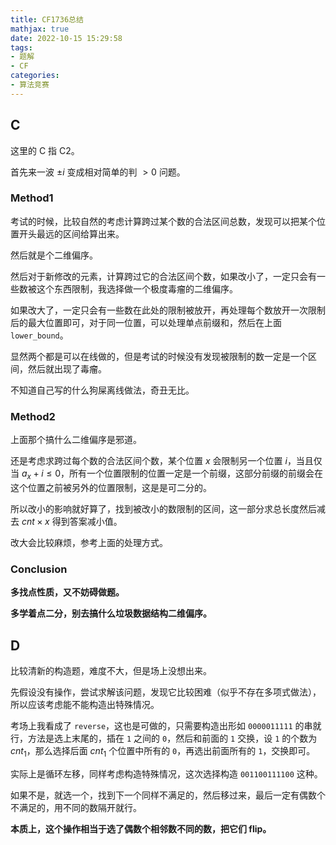 ```yaml
---
title: CF1736总结
mathjax: true
date: 2022-10-15 15:29:58
tags:
- 题解
- CF
categories:
- 算法竞赛
---
```


## C

这里的 C 指 C2。

首先来一波 $\pm i$ 变成相对简单的判 $> 0$ 问题。

### Method1

考试的时候，比较自然的考虑计算跨过某个数的合法区间总数，发现可以把某个位置开头最远的区间给算出来。

然后就是个二维偏序。

然后对于新修改的元素，计算跨过它的合法区间个数，如果改小了，一定只会有一些数被这个东西限制，我选择做一个极度毒瘤的二维偏序。

如果改大了，一定只会有一些数在此处的限制被放开，再处理每个数放开一次限制后的最大位置即可，对于同一位置，可以处理单点前缀和，然后在上面 `lower_bound`。

显然两个都是可以在线做的，但是考试的时候没有发现被限制的数一定是一个区间，然后就出现了毒瘤。

不知道自己写的什么狗屎离线做法，奇丑无比。

### Method2

上面那个搞什么二维偏序是邪道。

还是考虑求跨过每个数的合法区间个数，某个位置 $x$ 会限制另一个位置 $i$，当且仅当 $a_x+i\le 0$，所有一个位置限制的位置一定是一个前缀，这部分前缀的前缀会在这个位置之前被另外的位置限制，这是是可二分的。

所以改小的影响就好算了，找到被改小的数限制的区间，这一部分求总长度然后减去 $cnt\times x$ 得到答案减小值。

改大会比较麻烦，参考上面的处理方式。

### Conclusion

**多找点性质，又不妨碍做题。**

**多学着点二分，别去搞什么垃圾数据结构二维偏序。**

## D

比较清新的构造题，难度不大，但是场上没想出来。

先假设没有操作，尝试求解该问题，发现它比较困难（似乎不存在多项式做法），所以应该考虑能不能构造出特殊情况。

考场上我看成了 `reverse`，这也是可做的，只需要构造出形如 `0000011111` 的串就行，方法是选上末尾的，插在 `1` 之间的 `0`，然后和前面的 `1` 交换，设 `1` 的个数为 $cnt_1$，那么选择后面 $cnt_1$ 个位置中所有的 `0`，再选出前面所有的 `1`，交换即可。

实际上是循环左移，同样考虑构造特殊情况，这次选择构造 `001100111100` 这种。

如果不是，就选一个，找到下一个同样不满足的，然后移过来，最后一定有偶数个不满足的，用不同的数隔开就行。

**本质上，这个操作相当于选了偶数个相邻数不同的数，把它们 flip。**
